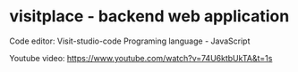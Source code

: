 # visitplace - backend web application
Code editor: Visit-studio-code
Programing language - JavaScript

Youtube video: https://www.youtube.com/watch?v=74U6ktbUkTA&t=1s
